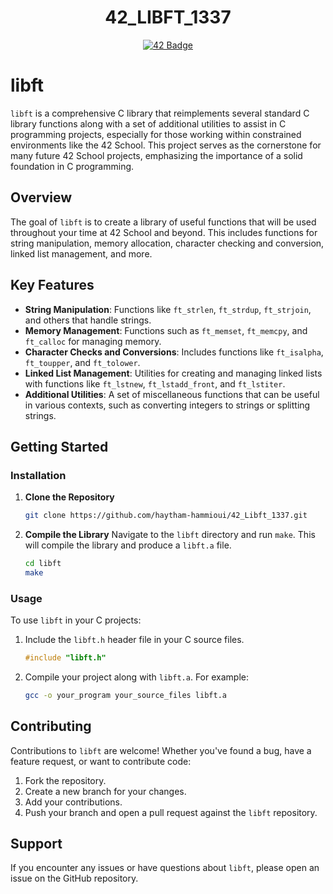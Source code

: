 <h1 align="center">42_LIBFT_1337</h1>
<p align="center">
  <a href="https://github.com/haytham-hammioui/42_Libft_1337">
    <img src="https://raw.githubusercontent.com/ayogun/42-project-badges/refs/heads/main/badges/libftm.png?raw=true" alt="42 Badge">
  </a>
</p>

# libft

`libft` is a comprehensive C library that reimplements several standard C library functions along with a set of additional utilities to assist in C programming projects, especially for those working within constrained environments like the 42 School. This project serves as the cornerstone for many future 42 School projects, emphasizing the importance of a solid foundation in C programming.

## Overview

The goal of `libft` is to create a library of useful functions that will be used throughout your time at 42 School and beyond. This includes functions for string manipulation, memory allocation, character checking and conversion, linked list management, and more. 

## Key Features

- **String Manipulation**: Functions like `ft_strlen`, `ft_strdup`, `ft_strjoin`, and others that handle strings.
- **Memory Management**: Functions such as `ft_memset`, `ft_memcpy`, and `ft_calloc` for managing memory.
- **Character Checks and Conversions**: Includes functions like `ft_isalpha`, `ft_toupper`, and `ft_tolower`.
- **Linked List Management**: Utilities for creating and managing linked lists with functions like `ft_lstnew`, `ft_lstadd_front`, and `ft_lstiter`.
- **Additional Utilities**: A set of miscellaneous functions that can be useful in various contexts, such as converting integers to strings or splitting strings.

## Getting Started

### Installation

1. **Clone the Repository**
   ```sh
   git clone https://github.com/haytham-hammioui/42_Libft_1337.git
   ```

2. **Compile the Library**
   Navigate to the `libft` directory and run `make`. This will compile the library and produce a `libft.a` file.
   ```sh
   cd libft
   make
   ```

### Usage

To use `libft` in your C projects:

1. Include the `libft.h` header file in your C source files.
   ```c
   #include "libft.h"
   ```

2. Compile your project along with `libft.a`. For example:
   ```sh
   gcc -o your_program your_source_files libft.a
   ```

## Contributing

Contributions to `libft` are welcome! Whether you've found a bug, have a feature request, or want to contribute code:

1. Fork the repository.
2. Create a new branch for your changes.
3. Add your contributions.
4. Push your branch and open a pull request against the `libft` repository.

## Support

If you encounter any issues or have questions about `libft`, please open an issue on the GitHub repository.
